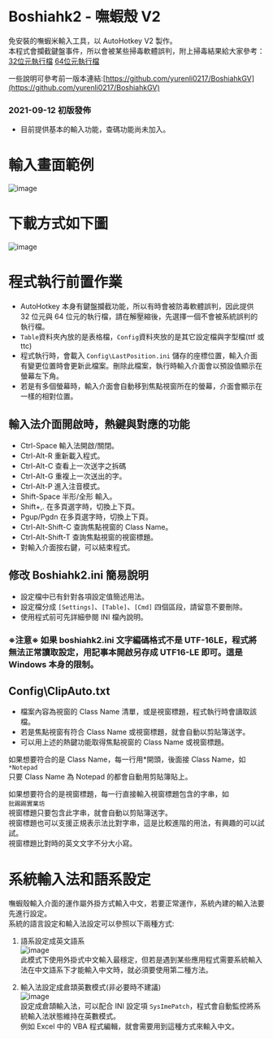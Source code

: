 # Boshiahk2 - 嘸蝦殼 V2
免安裝的嘸蝦米輸入工具，以 AutoHotkey V2 製作。  
本程式會攔截鍵盤事件，所以會被某些掃毒軟體誤判，附上掃毒結果給大家參考：  
[32位元執行檔](https://www.virustotal.com/gui/file/93f3fd30a75d9dc6a156ab6885fe6fa3c7522234d7c73c953204124a9722a57f)
[64位元執行檔](https://www.virustotal.com/gui/file/8b8f4e5c12b98223e1f2b29fbfd4187fc07ff3a6b540db9df62cd1d28ae5759a)

一些說明可參考前一版本連結:[https://github.com/yurenli0217/BoshiahkGV](https://github.com/yurenli0217/BoshiahkGV)

### 2021-09-12 初版發佈
- 目前提供基本的輸入功能，查碼功能尚未加入。

# 輸入畫面範例
![image](https://github.com/yurenli0217/Temp/blob/main/Example_V2.png?raw=true)  

# 下載方式如下圖  
![image](https://github.com/yurenli0217/Temp/blob/main/Download.png?raw=true)

# 程式執行前置作業
- AutoHotkey 本身有鍵盤攔截功能，所以有時會被防毒軟體誤判，因此提供 32 位元與 64 位元的執行檔，請在解壓縮後，先選擇一個不會被系統誤判的執行檔。
- `Table`資料夾內放的是表格檔，`Config`資料夾放的是其它設定檔與字型檔(ttf 或 ttc)
- 程式執行時，會載入 `Config\LastPosition.ini` 儲存的座標位置，輸入介面有變更位置時會更新此檔案。刪除此檔案，執行時輸入介面會以預設值顯示在螢幕左下角。
- 若是有多個螢幕時，輸入介面會自動移到焦點視窗所在的螢幕，介面會顯示在一樣的相對位置。

## 輸入法介面開啟時，熱鍵與對應的功能
- Ctrl-Space 輸入法開啟/關閉。
- Ctrl-Alt-R 重新載入程式。
- Ctrl-Alt-C 查看上一次送字之拆碼
- Ctrl-Alt-G 重複上一次送出的字。
- Ctrl-Alt-P 進入注音模式。
- Shift-Space 半形/全形 輸入。
- Shift+,. 在多頁選字時，切換上下頁。
- Pgup/Pgdn 在多頁選字時，切換上下頁。
- Ctrl-Alt-Shift-C 查詢焦點視窗的 Class Name。
- Ctrl-Alt-Shift-T 查詢焦點視窗的視窗標題。
- 對輸入介面按右鍵，可以結束程式。

## 修改 Boshiahk2.ini 簡易說明
- 設定檔中已有針對各項設定值簡述用法。
- 設定檔分成 `[Settings]`、`[Table]`、`[Cmd]` 四個區段，請留意不要刪除。
- 使用程式前可先詳細參閱 INI 檔內說明。
### ※注意※ 如果 boshiahk2.ini 文字編碼格式不是 UTF-16LE，程式將無法正常讀取設定，用記事本開啟另存成 UTF16-LE 即可。這是 Windows 本身的限制。

## Config\ClipAuto.txt
- 檔案內容為視窗的 Class Name 清單，或是視窗標題，程式執行時會讀取該檔。
- 若是焦點視窗有符合 Class Name 或視窗標題，就會自動以剪貼簿送字。
- 可以用上述的熱鍵功能取得焦點視窗的 Class Name 或視窗標題。

如果想要符合的是 Class Name，每一行用*開頭，後面接 Class Name，如  
`*Notepad`  
只要 Class Name 為 Notepad 的都會自動用剪貼簿貼上。  

如果想要符合的是視窗標題，每一行直接輸入視窗標題包含的字串，如  
`批踢踢實業坊`  
視窗標題只要包含此字串，就會自動以剪貼簿送字。  
視窗標題也可以支援正規表示法比對字串，這是比較進階的用法，有興趣的可以試試。  
視窗標題比對時的英文文字不分大小寫。

# 系統輸入法和語系設定
嘸蝦殼輸入介面的運作屬外掛方式輸入中文，若要正常運作，系統內建的輸入法要先進行設定。  
系統的語言設定和輸入法設定可以參照以下兩種方式:  
1. 語系設定成英文語系  
![image](https://github.com/yurenli0217/Temp/blob/main/LangSetting2.png?raw=true)  
此模式下使用外掛式中文輸入最穩定，但若是遇到某些應用程式需要系統輸入法在中文語系下才能輸入中文時，就必須要使用第二種方法。

2. 輸入法設定成倉頡英數模式(非必要時不建議)  
![image](https://github.com/yurenli0217/Temp/blob/main/LangSetting1.png?raw=true)  
設定成倉頡輸入法，可以配合 INI 設定項 `SysImePatch`，程式會自動監控將系統輸入法狀態維持在英數模式。  
例如 Excel 中的 VBA 程式編輯，就會需要用到這種方式來輸入中文。
